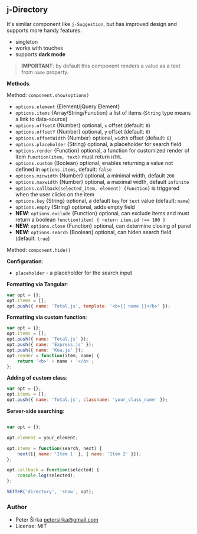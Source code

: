 ## j-Directory

It's similar component like `j-Suggestion`, but has improved design and supports more handy features.

- singleton
- works with touches
- supports __dark mode__

> __IMPORTANT__: by default this component renders a value as a text from `name` property.

__Methods__:

Method: `component.show(options)`

- `options.element` {Element/jQuery Element}
- `options.items` {Array/String/Function} a list of items (`String` type means a link to data-source)
- `options.offsetX` {Number} optional, `x` offset (default: `0`)
- `options.offsetY` {Number} optional, `y` offset (default: `0`)
- `options.offsetWidth` {Number} optional, `width` offset (default: `0`)
- `options.placeholder` {String} optional, a placeholder for search field
- `options.render` {Function} optional, a function for customized render of item `function(item, text)` must return `HTML`
- `options.custom` {Boolean} optional, enables returning a value not defined in `options.items`, default: `false`
- `options.minwidth` {Number} optional, a minimal width, default `200`
- `options.maxwidth` {Number} optional, a maximal width, default `infinite`
- `options.callback(selected_item, element) {Function}` is triggered when the user clicks on the item
- `options.key` {String} optional, a default `key` for `text` value (default: `name`)
- `options.empty` {String} optional, adds empty field
- __NEW__: `options.exclude` {Function} optional, can exclude items and must return a boolean `function(item) { return item.id !== 100 }`
- __NEW__: `options.close` {Function} optional, can determine closing of panel
- __NEW__: `options.search` {Boolean} optional, can hiden search field (default: `true`)

Method: `component.hide()`

__Configuration__:
- `placeholder` - a placeholder for the search input

__Formatting via Tangular__:

```javascript
var opt = {};
opt.items = [];
opt.push({ name: 'Total.js', template: '<b>{{ name }}</b>' });
```

__Formatting via custom function__:

```javascript
var opt = {};
opt.items = [];
opt.push({ name: 'Total.js' });
opt.push({ name: 'Express.js' });
opt.push({ name: 'Koa.js' });
opt.render = function(item, name) {
	return '<b>' + name + '</b>';
};
```

__Adding of custom class__:

```javascript
var opt = {};
opt.items = [];
opt.push({ name: 'Total.js', classname: 'your_class_name' });
```

__Server-side searching__:

```javascript

var opt = {};

opt.element = your_element;

opt.items = function(search, next) {
	next([{ name: 'Item 1' }, { name: 'Item 2' }]);
};

opt.callback = function(selected) {
	console.log(selected);
};

SETTER('directory', 'show', opt);
```

### Author

- Peter Širka <petersirka@gmail.com>
- License: MIT